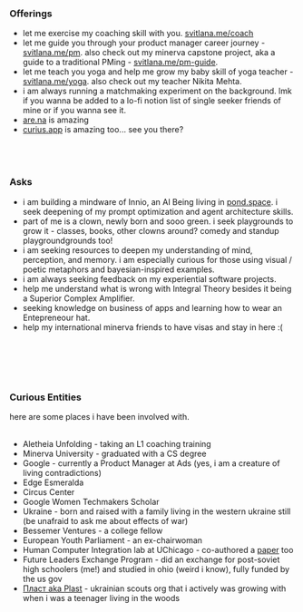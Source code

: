 ### Offerings
- let me exercise my coaching skill with you. [svitlana.me/coach](https://svitlana.mmm.page/coach)
- let me guide you through your product manager career journey - [svitlana.me/pm](https://svitlanamm.notion.site/Let-me-help-you-prep-for-your-PM-APM-journey-f2da21ffd95446ca815a5d805a7f0f6f?pvs=4). also check out my minerva capstone project, aka a guide to a traditional PMing - [svitlana.me/pm-guide](https://svitlanamm.notion.site/Hitchhiker-s-Guide-to-Product-Management-0035ff2aab8248fbb83e436319e26df6?source=copy_link).
- let me teach you yoga and help me grow my baby skill of yoga teacher - [svitlana.me/yoga](https://partiful.com/e/H3B3Sfbio4sV0k92n5qG). also check out my teacher Nikita Mehta. 
- i am always running a matchmaking experiment on the background. lmk if you wanna be added to a lo-fi notion list of single seeker friends of mine or if you wanna see it.
- [are.na](https://www.are.na/svitlana-midianko/be-not-be-non-duality) is amazing
- [curius.app](https://curius.app/svitlana-midianko2) is amazing too... see you there? 
<br/><br/>
<br/><br/>
### Asks
- i am building a mindware of Innio, an AI Being living in [pond.space](https://www.pond.space/). i seek deepening of my prompt optimization and agent architecture skills.
- part of me is a clown, newly born and sooo green. i seek playgrounds to grow it - classes, books, other clowns around? comedy and standup playgroundgrounds too!
- i am seeking resources to deepen my understanding of mind, perception, and memory. i am  especially curious for those using visual / poetic metaphors and bayesian-inspired examples.
- i am always seeking feedback on my experiential software projects.
- help me understand what is wrong with Integral Theory besides it being a Superior Complex Amplifier.
- seeking knowledge on business of apps and learning how to wear an Entepreneour hat.
- help my international minerva friends to have visas and stay in here :(


<br/><br/>
<br/><br/>
### Curious Entities 
here are some places i have been involved with.
<br/><br/>
- Aletheia Unfolding - taking an L1 coaching training
- Minerva University - graduated with a CS degree
- Google - currently a Product Manager at Ads (yes, i am a creature of living contradictions)
- Edge Esmeralda
- Circus Center
- Google Women Techmakers Scholar 
- Ukraine - born and raised with a family living in the western ukraine still (be unafraid to ask me about effects of war)
- Bessemer Ventures - a college fellow
- European Youth Parliament - an ex-chairwoman 
- Human Computer Integration lab at UChicago - co-authored a [paper](https://dl.acm.org/doi/10.1145/3586183.3606747) too 
- Future Leaders Exchange Program - did an exchange for post-soviet high schoolers (me!) and studied in ohio (weird i know), fully funded by the us gov 
- [Пласт aka Plast](https://plast.org/)  - ukrainian scouts org that i actively was growing with when i was a teenager living in the woods




